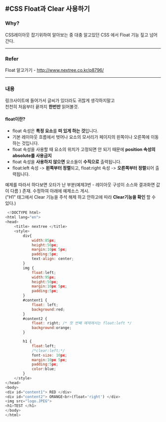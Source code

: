 


## #CSS Float과 Clear 사용하기

### **Why?**
 CSS레이아웃 잡기위하여 알아보는 중 대충 알고있던 CSS 에서 Float 기능 짚고 넘어간다.
 
----
### **Refer**

Float 알고가기 - http://www.nextree.co.kr/p8796/

----

### 내용
 링크사이트에 들어가서 글씨가 있더라도 귀찮게 생각하지말고  
 천천히 처음부터 끝까지 **한번만** 읽어볼것.

#### float이란?
> 
- float 속성은 **특정 요소**를 **떠 있게 하는 것**입니다. 
- 기본 레이아웃 흐름에서 벗어나 요소의 모서리가 페이지의 왼쪽이나 오른쪽에 이동하는 것입니다.
- float 속성을 사용할 때 요소의 위치가 고정되면 안 되기 때문에 **position 속성의 absolute를 사용금지**
-  float 속성을 **사용하지 않으면** 요소들이 **수직으로** 출력됩니다.
-  float:left 속성 -> **왼쪽부터 정렬**되고, float:right 속성 -> **오른쪽부터 정렬**되어 출력됩니다.

예제를 따라서 하다보면 오타가 난 부분(예제3번 - 레이아웃 구성이 소스와 결과화면 값이 다름 )  존재.
  수정하여 아래에 예제소스 게시.
<br>
("H1" 태그에서 Clear 기능을 주석 해제 하고 안하고에 따라 **Clear기능을 확인** 할 수 있다.)
 
```javascript
 <!DOCTYPE html>
<html lang="en">
<head>
    <title> nextree </title>
    <style>
        div{
            width:85px;
            height:50px;
            margin:10px 5px;
            padding:5px;
            text-align: center;
        }
        img {
            float:left;
            width:95px;
            height:50px;
            margin:10px 5px;
            padding:5px;
        }
        #content1 {
            float: left;
            background:red;
        }
        #content2 {
            float: right; /* 첫 번째 예제에서는 float:left */
            background:orange;
        }

        h1 {
            float:left;
            /*clear:left;*/
            font-size: 10px;
            margin:10px 5px;
            padding:5px;
            color:blue;
        }
    </style>
</head>
<body>
<div id="content1"> RED </div>
<div id="content2"> ORANGE<br>(float='right') </div>
<img src="logo.JPEG">
<h1>TEST </h1>
</body>
</html>
```



 
 
 
	 
